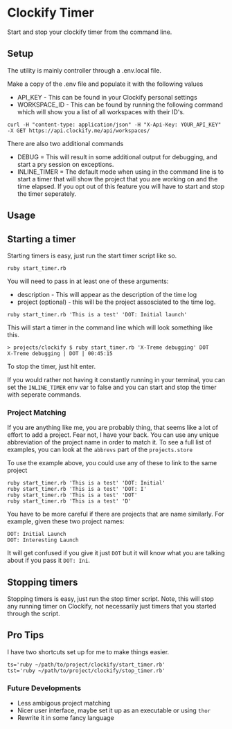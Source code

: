 # Clockify Timer
Start and stop your clockify timer from the command line. 

## Setup
The utility is mainly controller through a .env.local file.

Make a copy of the .env file and populate it with the following values

* API_KEY - This can be found in your Clockify personal settings
* WORKSPACE_ID - This can be found by running the following command which will show you a list of all workspaces with their ID's.

```
curl -H "content-type: application/json" -H "X-Api-Key: YOUR_API_KEY" -X GET https://api.clockify.me/api/workspaces/
```
There are also two additional commands
* DEBUG = This will result in some additional output for debugging, and start a pry session on exceptions.
* INLINE_TIMER = The default mode when using in the command line is to start a timer that will show the project that you are working on and the time elapsed. If you opt out of this feature you will have to start and stop the timer seperately. 

## Usage

## Starting a timer

Starting timers is easy, just run the start timer script like so.

`ruby start_timer.rb`

You will need to pass in at least one of these arguments:

* description - This will appear as the description of the time log
* project (optional) - this will be the project assosciated to the time log.

`ruby start_timer.rb 'This is a test' 'DOT: Initial launch'`

This will start a timer in the command line which will look something like this. 

```
> projects/clockify $ ruby start_timer.rb 'X-Treme debugging' DOT
X-Treme debugging | DOT | 00:45:15
```

To stop the timer, just hit enter.

If you would rather not having it constantly running in your terminal, you can set the `INLINE_TIMER` env var to false and you can start and stop the timer with seperate commands. 

### Project Matching

If you are anything like me, you are probably thing, that seems like a lot of effort to add a project. Fear not, I have your back.
You can use any unique abbreviation of the project name in order to match it. To see a full list of examples, you can look at the `abbrevs` part of the `projects.store`

To use the example above, you could use any of these to link to the same project

```
ruby start_timer.rb 'This is a test' 'DOT: Initial'
ruby start_timer.rb 'This is a test' 'DOT: I'
ruby start_timer.rb 'This is a test' 'DOT'
ruby start_timer.rb 'This is a test' 'D'
```

You have to be more careful if there are projects that are name similarly. For example, given these two project names:

```
DOT: Initial Launch
DOT: Interesting Launch
```
It will get confused if you give it just `DOT` but it will know what you are talking about if you pass it `DOT: Ini`.

## Stopping timers

Stopping timers is easy, just run the stop timer script. Note, this will stop any running timer on Clockify, not necessarily just timers that you started through the script.

## Pro Tips

I have two shortcuts set up for me to make things easier.

```
ts='ruby ~/path/to/project/clockify/start_timer.rb'
tst='ruby ~/path/to/project/clockify/stop_timer.rb'
```

### Future Developments
* Less ambigous project matching
* Nicer user interface, maybe set it up as an executable or using `thor`
* Rewrite it in some fancy language
